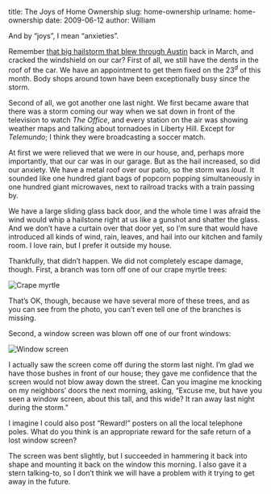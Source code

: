 title: The Joys of Home Ownership
slug: home-ownership
urlname: home-ownership
date: 2009-06-12
author: William

And by &ldquo;joys&rdquo;, I mean &ldquo;anxieties&rdquo;.

Remember [that big hailstorm that blew through Austin][a] back in March, and
cracked the windshield on our car? First of all, we still have the dents in the
roof of the car. We have an appointment to get them fixed on the
23<sup>*d*</sup> of this month. Body shops around town have been exceptionally
busy since the storm.

Second of all, we got another one last night. We first became aware that there
was a storm coming our way when we sat down in front of the television to watch
*The Office*, and every station on the air was showing weather maps and talking
about tornadoes in Liberty Hill. Except for *Telemundo*; I think they were
broadcasting a soccer match.

At first we were relieved that we were in our house, and, perhaps more
importantly, that our car was in our garage. But as the hail increased, so did
our anxiety. We have a metal roof over our patio, so the storm was *loud*. It
sounded like one hundred giant bags of popcorn popping simultaneously in one
hundred giant microwaves, next to railroad tracks with a train passing by.

We have a large sliding glass back door, and the whole time I was afraid the
wind would whip a hailstone right at us like a gunshot and shatter the glass.
And we don&#x02bc;t have a curtain over that door yet, so I&#x02bc;m sure that
would have introduced all kinds of wind, rain, leaves, and hail into our kitchen
and family room. I love rain, but I prefer it outside my house.

Thankfully, that didn&#x02bc;t happen. We did not completely escape damage,
though. First, a branch was torn off one of our crape myrtle trees:

<img src="{static}/images/2009-06-12-crape-myrtle.jpg" alt="Crape myrtle" class="img-fluid">

That&#x02bc;s OK, though, because we have several more of these trees, and as
you can see from the photo, you can&#x02bc;t even tell one of the branches is
missing.

Second, a window screen was blown off one of our front windows:

<img src="{static}/images/2009-06-12-window-screen.jpg" alt="Window screen" class="img-fluid">

I actually saw the screen come off during the storm last night. I&#x02bc;m glad
we have those bushes in front of our house; they gave me confidence that the
screen would not blow away down the street. Can you imagine me knocking on my
neighbors&#x02bc; doors the next morning, asking, &ldquo;Excuse me, but have you
seen a window screen, about this tall, and this wide? It ran away last night
during the storm.&rdquo;

I imagine I could also post &ldquo;Reward!&rdquo; posters on all the local
telephone poles. What do you think is an appropriate reward for the safe return
of a lost window screen?

The screen was bent slightly, but I succeeded in hammering it back into shape
and mounting it back on the window this morning. I also gave it a stern
talking-to, so I don&#x02bc;t think we will have a problem with it trying to get
away in the future.

[a]: {filename}/2009-04-18-all-hail-breaks-loose.md
